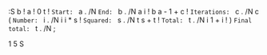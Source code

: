 

:S
  b ! a !
  0 t !
  `Start: ` a . /N
  `End: ` b . /N
  a i !
  b a - 1 + c !
  `Iterations: ` c . /N
  c (
    `Number: ` i . /N
    i i * s !
    `Squared: ` s . /N
    t s + t !
    `Total: ` t . /N
    i 1 + i !
  )
  `Final total: ` t . /N
;

1 5 S
